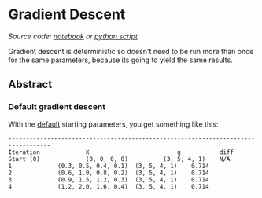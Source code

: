 # Gradient Descent

_Source code: [notebook](./gradientDescent.ipynb) or [python script](./gradientDescent.py)_

Gradient descent is deterministic so doesn't need to be run more than once for the same parameters, because its going to yield the same results.

## Abstract

### Default gradient descent

With the [default](./simulatedAnnealing.py#L102) starting parameters, you get something like this:

```
----------------------------------------------------------------------------------
Iteration             X                         g	        diff
Start (0)             (0, 0, 0, 0)	        (3, 5, 4, 1)	N/A
1		      (0.3, 0.5, 0.4, 0.1)	(3, 5, 4, 1)	0.714
2		      (0.6, 1.0, 0.8, 0.2)	(3, 5, 4, 1)	0.714
3		      (0.9, 1.5, 1.2, 0.3)	(3, 5, 4, 1)	0.714
4		      (1.2, 2.0, 1.6, 0.4)	(3, 5, 4, 1)	0.714
```

